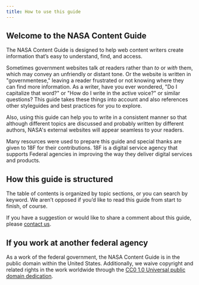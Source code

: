 ```yaml
---
title: How to use this guide
---
```


## Welcome to the NASA Content Guide 

The NASA Content Guide is designed to help web content writers create information that’s easy to understand, find, and access. 

Sometimes government websites talk _at_ readers rather than _to_ or _with_ them, which may convey an unfriendly or distant tone. Or the website is written in "governmentese," leaving a reader frustrated or not knowing where they can find more information. 
As a writer, have you ever wondered, "Do I capitalize that word?" or "How do I write in the active voice?" or similar questions? This guide takes these things into account and also references other styleguides and best practices for you to explore.  

Also, using this guide can help you to write in a consistent manner so that although different topics are discussed and probably written by different authors, NASA's external websites will appear seamless to your readers.

Many resources were used to prepare this guide and special thanks are given to 18F for their contributions. 18F is a digital service agency that supports Federal agencies in improving the way they deliver digital services and products.

## How this guide is structured 

The table of contents is organized by topic sections, or you can search by keyword. We aren’t opposed if you’d like to read this guide from start to finish, of course.

If you have a suggestion or would like to share a comment about this guide, please [contact us](https://github.com/bruffridge/content-guide/issues/new).

## If you work at another federal agency 

As a work of the federal government, the NASA Content Guide is in the public domain within the United States. Additionally, we waive copyright and related rights in the work worldwide through the [CC0 1.0 Universal public domain dedication](https://creativecommons.org/publicdomain/zero/1.0/legalcode).



